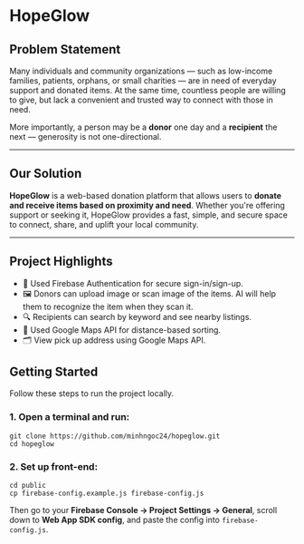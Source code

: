 # HopeGlow

## Problem Statement

Many individuals and community organizations — such as low-income families, patients, orphans, or small charities — are in need of everyday support and donated items. At the same time, countless people are willing to give, but lack a convenient and trusted way to connect with those in need.

More importantly, a person may be a **donor** one day and a **recipient** the next — generosity is not one-directional.

---

## Our Solution

**HopeGlow** is a web-based donation platform that allows users to **donate and receive items based on proximity and need**. Whether you're offering support or seeking it, HopeGlow provides a fast, simple, and secure space to connect, share, and uplift your local community.

---
## Project Highlights
- 🔐 Used Firebase Authentication for secure sign-in/sign-up.
- 🖼️ Donors can upload image or scan image of the items. AI will help them to recognize the item when they scan it.
- 🔍 Recipients can search by keyword and see nearby listings.
- 📍 Used Google Maps API for distance-based sorting.
- 🗂️ View pick up address using Google Maps API.

## Getting Started
Follow these steps to run the project locally.
### 1. Open a terminal and run: 
```
git clone https://github.com/minhngoc24/hopeglow.git
cd hopeglow
```
### 2. Set up front-end:
```
cd public
cp firebase-config.example.js firebase-config.js
```
Then go to your **Firebase Console → Project Settings → General**, scroll down to **Web App SDK config**, and paste the config into `firebase-config.js`.
